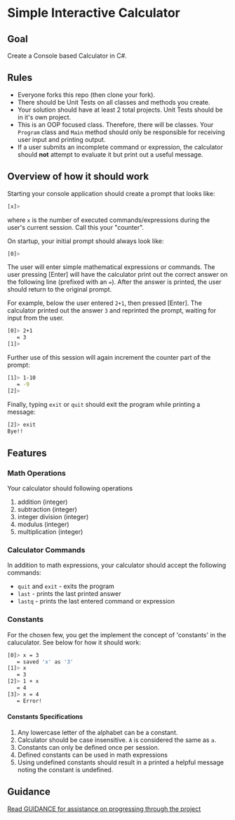 # Simple Interactive Calculator 

## Goal

Create a Console based Calculator in C#.

## Rules

- Everyone forks this repo (then clone your fork).
- There should be Unit Tests on all classes and methods you create.
- Your solution should have at least 2 total projects. Unit Tests should be in it's own project.
- This is an OOP focused class. Therefore, there will be classes. Your `Program` class and `Main` method should only be responsible for receiving user input and printing output.
- If a user submits an incomplete command or expression, the calculator should **not** attempt to evaluate it but print out a useful message.

## Overview of how it should work

Starting your console application should create a prompt that looks like:

```sh
[x]> 
```
where `x` is the number of executed commands/expressions during the user's current session. Call this your "counter".

On startup, your initial prompt should always look like:

```sh
[0]>
```

The user will enter simple mathematical expressions or commands. The user pressing [Enter] will have the calculator print out the correct answer on the following line (prefixed with an `=`). After the answer is printed, the user should return to the original prompt.

For example, below the user entered `2+1`, then pressed [Enter]. The calculator printed out the answer `3` and reprinted the prompt, waiting for input from the user.

```sh
[0]> 2+1
   = 3
[1]>
```

Further use of this session will again increment the counter part of the prompt:

```sh
[1]> 1-10
   = -9
[2]>
```

Finally, typing `exit` or `quit` should exit the program while printing a message:

```sh
[2]> exit
Bye!!
```


## Features

### Math Operations

Your calculator should following operations

1. addition (integer)
2. subtraction (integer)
3. integer division (integer)
4. modulus (integer)
5. multiplication (integer)


### Calculator Commands

In addition to math expressions, your calculator should accept the following commands:

- `quit` and `exit` - exits the program
- `last` - prints the last printed answer
- `lastq` - prints the last entered command or expression


### Constants

For the chosen few, you get the implement the concept of 'constants' in the caluculator. See below for how it should work:

```sh
[0]> x = 3
   = saved 'x' as '3'
[1]> x
   = 3
[2]> 1 + x
   = 4
[3]> x = 4
   = Error!
```

#### Constants Specifications

1. Any lowercase letter of the alphabet can be a constant.
2. Calculator should be case insensitive. `A` is considered the same as `a`.
3. Constants can only be defined once per session.
4. Defined constants can be used in math expressions
5. Using undefined constants should result in a printed a helpful message noting the constant is undefined.


## Guidance

[Read GUIDANCE for assistance on progressing through the project](https://github.com/nashville-software-school/mastery-exercise-simple-calculator/blob/master/GUIDANCE.md)
